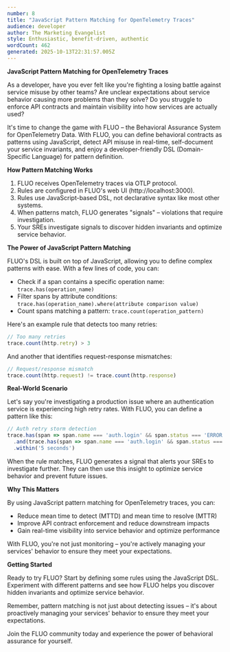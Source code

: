 ```yaml
---
number: 8
title: "JavaScript Pattern Matching for OpenTelemetry Traces"
audience: developer
author: The Marketing Evangelist
style: Enthusiastic, benefit-driven, authentic
wordCount: 462
generated: 2025-10-13T22:31:57.005Z
---
```


**JavaScript Pattern Matching for OpenTelemetry Traces**

As a developer, have you ever felt like you're fighting a losing battle against service misuse by other teams? Are unclear expectations about service behavior causing more problems than they solve? Do you struggle to enforce API contracts and maintain visibility into how services are actually used?

It's time to change the game with FLUO – the Behavioral Assurance System for OpenTelemetry Data. With FLUO, you can define behavioral contracts as patterns using JavaScript, detect API misuse in real-time, self-document your service invariants, and enjoy a developer-friendly DSL (Domain-Specific Language) for pattern definition.

**How Pattern Matching Works**

1. FLUO receives OpenTelemetry traces via OTLP protocol.
2. Rules are configured in FLUO's web UI (http://localhost:3000).
3. Rules use JavaScript-based DSL, not declarative syntax like most other systems.
4. When patterns match, FLUO generates "signals" – violations that require investigation.
5. Your SREs investigate signals to discover hidden invariants and optimize service behavior.

**The Power of JavaScript Pattern Matching**

FLUO's DSL is built on top of JavaScript, allowing you to define complex patterns with ease. With a few lines of code, you can:

* Check if a span contains a specific operation name: `trace.has(operation_name)`
* Filter spans by attribute conditions: `trace.has(operation_name).where(attribute comparison value)`
* Count spans matching a pattern: `trace.count(operation_pattern)`

Here's an example rule that detects too many retries:
```javascript
// Too many retries
trace.count(http.retry) > 3
```
And another that identifies request-response mismatches:
```javascript
// Request/response mismatch
trace.count(http.request) != trace.count(http.response)
```
**Real-World Scenario**

Let's say you're investigating a production issue where an authentication service is experiencing high retry rates. With FLUO, you can define a pattern like this:
```javascript
// Auth retry storm detection
trace.has(span => span.name === 'auth.login' && span.status === 'ERROR')
  .and(trace.has(span => span.name === 'auth.login' && span.status === 'OK'))
  .within('5 seconds')
```
When the rule matches, FLUO generates a signal that alerts your SREs to investigate further. They can then use this insight to optimize service behavior and prevent future issues.

**Why This Matters**

By using JavaScript pattern matching for OpenTelemetry traces, you can:

* Reduce mean time to detect (MTTD) and mean time to resolve (MTTR)
* Improve API contract enforcement and reduce downstream impacts
* Gain real-time visibility into service behavior and optimize performance

With FLUO, you're not just monitoring – you're actively managing your services' behavior to ensure they meet your expectations.

**Getting Started**

Ready to try FLUO? Start by defining some rules using the JavaScript DSL. Experiment with different patterns and see how FLUO helps you discover hidden invariants and optimize service behavior.

Remember, pattern matching is not just about detecting issues – it's about proactively managing your services' behavior to ensure they meet your expectations.

Join the FLUO community today and experience the power of behavioral assurance for yourself.
